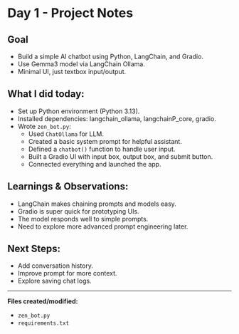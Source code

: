 # Day 1 - Project Notes

## Goal
- Build a simple AI chatbot using Python, LangChain, and Gradio.
- Use Gemma3 model via LangChain Ollama.
- Minimal UI, just textbox input/output.

## What I did today:
- Set up Python environment (Python 3.13).
- Installed dependencies: langchain_ollama, langchainP_core, gradio.
- Wrote `zen_bot.py`:
  - Used `ChatOllama` for LLM.
  - Created a basic system prompt for helpful assistant.
  - Defined a `chatbot()` function to handle user input.
  - Built a Gradio UI with input box, output box, and submit button.
  - Connected everything and launched the app.

## Learnings & Observations:
- LangChain makes chaining prompts and models easy.
- Gradio is super quick for prototyping UIs.
- The model responds well to simple prompts.
- Need to explore more advanced prompt engineering later.

## Next Steps:
- Add conversation history.
- Improve prompt for more context.
- Explore saving chat logs.

---

**Files created/modified:**
- `zen_bot.py`
- `requirements.txt`